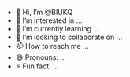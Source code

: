 - 👋 Hi, I’m @BIUKQ
- 👀 I’m interested in ...
- 🌱 I’m currently learning ...
- 💞️ I’m looking to collaborate on ...
- 📫 How to reach me ...
- 😄 Pronouns: ...
- ⚡ Fun fact: ...

<!---
BIUKQ/BIUKQ is a ✨ special ✨ repository because its `README.md` (this file) appears on your GitHub profile.
You can click the Preview link to take a look at your changes.
--->
